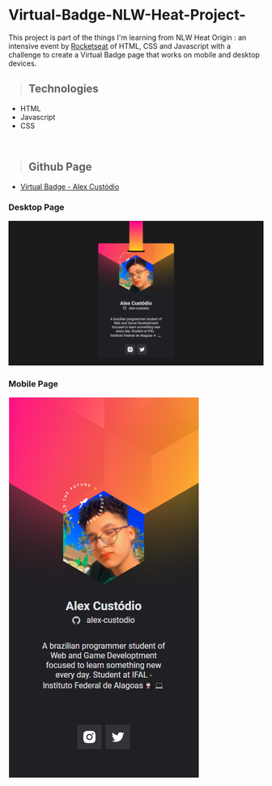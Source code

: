 # Virtual-Badge-NLW-Heat-Project-
This project is part of the things I'm learning from NLW Heat Origin : an intensive event by [Rocketseat](https://www.rocketseat.com.br/) of HTML, CSS and Javascript with a challenge to create a Virtual Badge page that works on mobile and desktop devices. 

>## Technologies 
+ HTML
+ Javascript
+ CSS
 
<br>

>## Github Page
+ [Virtual Badge - Alex Custódio](https://alex-custodio.github.io/Virtual-Badge-NLW-Project/)
### Desktop Page
<img src="images/screenshot.png">

### Mobile Page
<img src="images/screenshot-mobile.png">